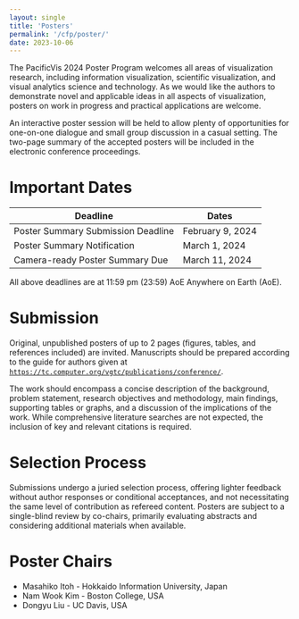 ```yaml
---
layout: single
title: 'Posters'
permalink: '/cfp/poster/'
date: 2023-10-06
---
```


The PacificVis 2024 Poster Program welcomes all areas of visualization research, including information visualization, scientific visualization, and visual analytics science and technology. As we would like the authors to demonstrate novel and applicable ideas in all aspects of visualization, posters on work in progress and practical applications are welcome.

An interactive poster session will be held to allow plenty of opportunities for one-on-one dialogue and small group discussion in a casual setting. The two-page summary of the accepted posters will be included in the electronic conference proceedings.


# Important Dates
 
| Deadline | Dates | 
| ---------------------------------- | -----------------|
| Poster Summary Submission Deadline | February 9, 2024 |
| Poster Summary Notification | March 1, 2024 |
| Camera-ready Poster Summary Due | March 11, 2024 |

All above deadlines are at 11:59 pm (23:59) AoE Anywhere on Earth (AoE).


# Submission

Original, unpublished posters of up to 2 pages (figures, tables, and references included) are invited.  Manuscripts should be prepared according to the guide for authors given at [`https://tc.computer.org/vgtc/publications/conference/`](https://tc.computer.org/vgtc/publications/conference/).

The work should encompass a concise description of the background, problem statement, research objectives and methodology, main findings, supporting tables or graphs, and a discussion of the implications of the work. While comprehensive literature searches are not expected, the inclusion of key and relevant citations is required.


# Selection Process

Submissions undergo a juried selection process, offering lighter feedback without author responses or conditional acceptances, and not necessitating the same level of contribution as refereed content. Posters are subject to a single-blind review by co-chairs, primarily evaluating abstracts and considering additional materials when available.

# Poster Chairs

- Masahiko Itoh - Hokkaido Information University, Japan
- Nam Wook Kim - Boston College, USA
- Dongyu Liu - UC Davis, USA
